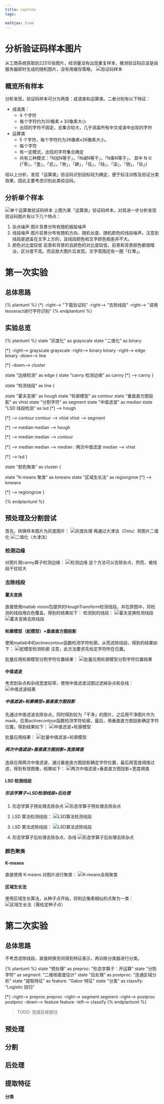 ```yaml
---
title: captcha
tags:

mathjax: true
---
```

# 分析验证码样本图片
从工商系统获取到22515张图片，经测量没有出现重复样本，推测验证码应该是由服务器即时生成的随机图片，没有用缓存策略。
![验证码样本](/img/captcha/samples.png)
## 概览所有样本
分析发现，验证码样本可分为两类：成语类和运算类。二者分别有以下特征：
- 成语类：
    - 4 个字符
    - 每个字符约为30像素 x 30像素大小
    - 出现的字符不固定，总集合较大，几乎涵盖所有中文成语中出现的字符
- 运算类
    - 5 个字符，每个字符约为26像素x26像素大小。
    - 每个字符
    - 有一定模式，出现的字符集合确定
    - 共有三种模式：「N加N等于」，「N减N等于」，「N乘N等于」，
    其中 N $\in$ {「零」，「壹」，「贰」，「叁」，「肆」，「伍」，「陆」，「柒」，「捌」，「玖」}

经以上分析，发现「运算类」验证码识别目标较为确定，便于标注训练及验证分类效果，因此主要考虑识别此类验证码。

## 分析单个样本
![单个运算类验证码样本](/img/captcha/sample.jpg)
上图为某「运算类」验证码样本，对其进一步分析发现验证码图片有以下几个特点：
1. 杂点噪声
    图片背景分布有随机椒盐噪声
2. 线段噪声
    图片前景分布有随机方向、随机长度、随机颜色的线段噪声。注意到线段是遮盖在文字上方的，且线段颜色和文字颜色相差并不大。
3. 颜色对比度较低
	前景和背景的且颜色的对比度较低，前景和背景颜色都很暗淡，区分度不高。而且放大图片后发现，文字周围还有一圈「红晕」。

# 第一次实验

## 总体思路
{% plantuml %}
(*) -right--> "下载验证码"
-right--> "去除线段"
-right--> "调用tesseract进行字符识别"
{% endplantuml %}

## 实验总览
{% plantuml %}
state "灰度化" as grayscale
state "二值化" as binary

[*] -right--> grayscale
grayscale -right--> binary 
binary -right--> edge
binary -down--> line

[*] -down--> cluster

state "边缘检测" as edge {
state "canny 检测边缘" as canny
[*] --> canny
}

state "检测线段" as line {

state "霍夫变换" as hough
state "轮廓模型" as contour
state "垂直直方图投影" as vhist
state "分割字符" as segment
state "中值滤波" as median
state "LSD 线段检测" as lsd
[*] --> hough

[*] --> contour
contour --> vhist
vhist --> segment

[*] --> median
median --> hough

[*] --> median
median --> contour

[*] --> median 
median --> median : 两次中值滤波
median --> vhist

[*] --> lsd
}

state "颜色聚类" as cluster {

state "K-means 聚类" as kmeans
state "区域生长法" as regiongrow
[*] --> kmeans

[*] --> regiongrow
}

{% endplantuml %}

## 预处理及分割尝试
首先，转换样本图片为灰度图片：
![灰度处理](/img/captcha/grayscale.png)
再通过大津法（Ostu）将图片二值化
![二值化（大津法）](/img/captcha/binary.png)

### 检测边缘
对图片用canny算子检测边缘：
![检测边缘](/img/captcha/edge.png)
这个方法可以去除杂点，然而，被线段干扰较大

### 去除线段
#### 霍夫变换
直接使用matlab vision包提供的HoughTransform检测线段，并在原图中，将检测的线段用白色覆盖，得到的结果如下：
检测到的线段：
![霍夫变换检测线段](/img/captcha/hough-line.png)
![霍夫变换去除线段](/img/captcha/hough.png)

#### 轮廓模型（蛇模型）+垂直直方图投影
使用matlab中的activecontour函数检测字符轮廓，从而滤除线段，得到的结果如下：
![蛇模型检测轮廓](/img/captcha/contour.png)
注意，此方法要求先给定字符所在位置。

批量应用轮廓模型分割字符位置结果：
![批量应用轮廓模型分割字符位置结果](/img/captcha/batch-contour.png)

#### 中值滤波
考虑到杂点和杂线宽度较窄，使用中值滤波试图过滤掉杂点和杂线：
![中值滤波结果](/img/captcha/median.png)

##### 中值滤波+轮廓模型+垂直直方图投影
先通过中值滤波去除杂点，同时得到较为「干净」的图片，之后用干净图片作为mask，应用activecontour函数检测字符轮廓，最后，用垂直直方图投影确定字符位置。得到结果如下：
![中值滤波+轮廓模型](/img/captcha/median-contour.png)

批量应用结果：
![批量中值滤波+轮廓模型](/img/captcha/batch-median-contour.png)

##### 两次中值滤波+垂直直方图投影+宽度阈值
连续应用两次中值滤波，通过垂直直方图投影确定字符位置，最后用宽度阈值过滤，得到有效图像，结果如下：
![两次中值滤波+垂直直方图投影+宽度阈值](/img/captcha/mmedian-width-threshold.png)

#### LSD 检测线段
##### 形态学算子+LSD检测线段+后处理
1. 形态学算子预处理去除杂点
![形态学算子预处理去除杂点](/img/captcha/lsd-pre.png)

2. LSD 算法检测线段：
![LSD算法检测线段](/img/captcha/lsd-line.png)
3. LSD 算法滤除线段：
![LSD算法滤除线段](/img/captcha/lsd-line-remove.png)

4. 形态学算子后处理去除杂点、杂线
![形态学算子后处理去除杂点](/img/captcha/lsd-post.png)


### 颜色聚类
#### K-means
直接使用 K-means 对图片进行聚类：
![K-means全局聚类](/img/captcha/kmeans.png)

#### 区域生长法
使用区域生长算法，从种子点开始，将附近像素相似的点聚为一类：
![区域生长法（需给定种子点）](/img/captcha/region-grow.png)

# 第二次实验
## 总体思路
不考虑滤除线段，直接转换空间得到特征表示，再训练分类器进行分类。

{% plantuml %}
state "预处理" as preproc:   "形态学算子：开运算"
state "分割字符" as segment: "二维核密度估计"
state "后处理" as postproc:  "连通区域分析"
state "提取特征" as feature: "Gabor 特征"
state "分类" as classify:    "Logistic 回归"

[*] -right--> preproc
preproc -right--> segment
segment -right--> postproc
postproc -down--> feature
feature -left--> classify
{% endplantuml %}

> TODO: 完成后续部分

## 预处理

## 分割

## 后处理

## 提取特征

#### 分类
